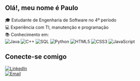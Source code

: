 ## **Olá!, meu nome é Paulo**

🎓 Estudante de Engenharia de Software no 4º período <br>
💻 Experiência com TI, manutenção e programação <br>
📚 Conhecimento em: <br>
![Java](https://img.icons8.com/color/48/000000/java-coffee-cup-logo.png)
![C++](https://img.icons8.com/color/48/000000/c-plus-plus-logo.png)
![SQL](https://img.icons8.com/color/48/000000/sql.png)
![Python](https://img.icons8.com/color/48/000000/python.png)
![HTML5](https://img.icons8.com/color/48/000000/html-5.png)
![CSS3](https://img.icons8.com/color/48/000000/css3.png)
![JavaScript](https://img.icons8.com/color/48/000000/javascript.png)

## Conecte-se comigo
[![LinkedIn](https://img.icons8.com/color/48/000000/linkedin.png)](https://www.linkedin.com/in/paulo-cesar-cardoso-domingues-11053a2bb/)
<br>
[![Email](https://img.icons8.com/color/48/000000/gmail.png)](mailto:paulo.domingues.dev@gmail.com)

